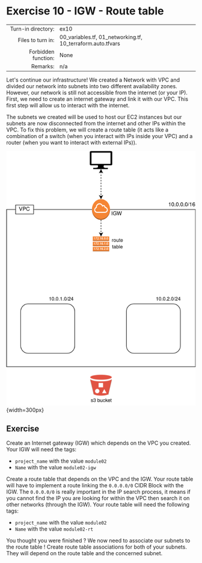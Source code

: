 # Exercise 10 - IGW - Route table

|                         |                    |
| -----------------------:| ------------------ |
|   Turn-in directory:    |  ex10              |
|   Files to turn in:     |  00_variables.tf, 01_networking.tf, 10_terraform.auto.tfvars |
|   Forbidden function:   |  None              |
|   Remarks:              |  n/a               |

Let's continue our infrastructure! We created a Network with VPC and divided our network into subnets into two different availability zones. However, our network is still not accessible from the internet (or your IP). First, we need to create an internet gateway and link it with our VPC. This first step will allow us to interact with the internet.

The subnets we created will be used to host our EC2 instances but our subnets are now disconnected from the internet and other IPs within the VPC. To fix this problem, we will create a route table (it acts like a combination of a switch (when you interact with IPs inside your VPC) and a router (when you want to interact with external IPs)).

![Flask API AWS infrastructure](../assets/terraform_3.png){width=300px}

## Exercise

Create an Internet gateway (IGW) which depends on the VPC you created. Your IGW will need the tags:
- `project_name` with the value `module02`
- `Name` with the value `module02-igw`

Create a route table that depends on the VPC and the IGW. Your route table will have to implement a route linking the `0.0.0.0/0` CIDR Block with the IGW. The `0.0.0.0/0` is really important in the IP search process, it means if you cannot find the IP you are looking for within the VPC then search it on other networks (through the IGW). Your route table will need the following tags:
- `project_name` with the value `module02`
- `Name` with the value `module02-rt`

You thought you were finished ? We now need to associate our subnets to the route table ! Create route table associations for both of your subnets. They will depend on the route table and the concerned subnet.